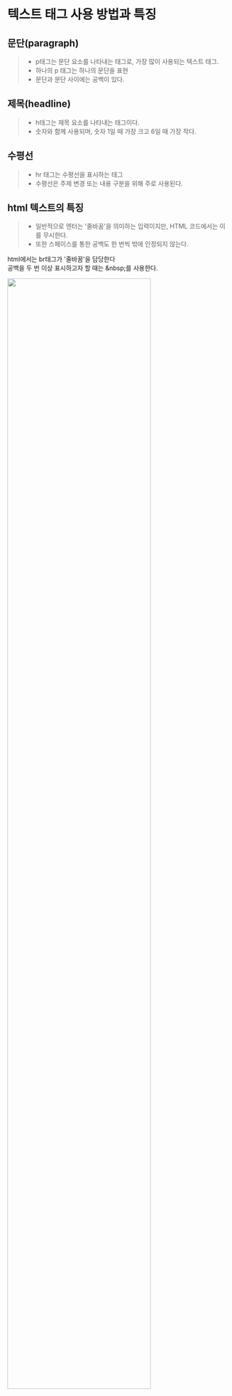 # 텍스트 태그 사용 방법과 특징

## 문단(paragraph)

>- p태그는 문단 요소를 나타내는 태그로, 가장 많이 사용되는 텍스트 태그.
>- 하나의 p 태그는 하나의 문단을 표현
>- 문단과 문단 사이에는 공백이 있다.

## 제목(headline)

>- h태그는 제목 요소를 나타내는 태그이다.
>- 숫자와 함께 사용되며, 숫자 1일 때 가장 크고 6일 때 가장 작다.

## 수평선

>- hr 태그는 수평선을 표시하는 태그
>- 수평선은 주제 변경 또는 내용 구분을 위해 주로 사용된다.

## html 텍스트의 특징

>- 일반적으로 엔터는 '줄바꿈'을 의미하는 입력이지만, HTML 코드에서는 이를 무시한다.
>- 또한 스페이스를 통한 공백도 한 번씩 밖에 인정되지 않는다.

html에서는 br태그가 '줄바꿈'을 담당한다<br>
공백을 두 번 이상 표시하고자 할 때는 \&nbsp;를 사용한다.

<img width="80%" src="https://user-images.githubusercontent.com/96412509/152335168-e4792945-7a3b-45c9-9d71-daebf1f522e3.png"/>
